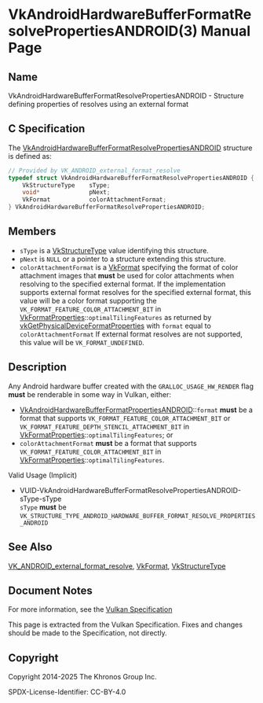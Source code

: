 # VkAndroidHardwareBufferFormatResolvePropertiesANDROID(3) Manual Page

## Name

VkAndroidHardwareBufferFormatResolvePropertiesANDROID - Structure defining properties of resolves using an external format



## [](#_c_specification)C Specification

The [VkAndroidHardwareBufferFormatResolvePropertiesANDROID](https://registry.khronos.org/vulkan/specs/latest/man/html/VkAndroidHardwareBufferFormatResolvePropertiesANDROID.html) structure is defined as:

```c++
// Provided by VK_ANDROID_external_format_resolve
typedef struct VkAndroidHardwareBufferFormatResolvePropertiesANDROID {
    VkStructureType    sType;
    void*              pNext;
    VkFormat           colorAttachmentFormat;
} VkAndroidHardwareBufferFormatResolvePropertiesANDROID;
```

## [](#_members)Members

- `sType` is a [VkStructureType](https://registry.khronos.org/vulkan/specs/latest/man/html/VkStructureType.html) value identifying this structure.
- `pNext` is `NULL` or a pointer to a structure extending this structure.
- `colorAttachmentFormat` is a [VkFormat](https://registry.khronos.org/vulkan/specs/latest/man/html/VkFormat.html) specifying the format of color attachment images that **must** be used for color attachments when resolving to the specified external format. If the implementation supports external format resolves for the specified external format, this value will be a color format supporting the `VK_FORMAT_FEATURE_COLOR_ATTACHMENT_BIT` in [VkFormatProperties](https://registry.khronos.org/vulkan/specs/latest/man/html/VkFormatProperties.html)::`optimalTilingFeatures` as returned by [vkGetPhysicalDeviceFormatProperties](https://registry.khronos.org/vulkan/specs/latest/man/html/vkGetPhysicalDeviceFormatProperties.html) with `format` equal to `colorAttachmentFormat` If external format resolves are not supported, this value will be `VK_FORMAT_UNDEFINED`.

## [](#_description)Description

Any Android hardware buffer created with the `GRALLOC_USAGE_HW_RENDER` flag **must** be renderable in some way in Vulkan, either:

- [VkAndroidHardwareBufferFormatPropertiesANDROID](https://registry.khronos.org/vulkan/specs/latest/man/html/VkAndroidHardwareBufferFormatPropertiesANDROID.html)::`format` **must** be a format that supports `VK_FORMAT_FEATURE_COLOR_ATTACHMENT_BIT` or `VK_FORMAT_FEATURE_DEPTH_STENCIL_ATTACHMENT_BIT` in [VkFormatProperties](https://registry.khronos.org/vulkan/specs/latest/man/html/VkFormatProperties.html)::`optimalTilingFeatures`; or
- `colorAttachmentFormat` **must** be a format that supports `VK_FORMAT_FEATURE_COLOR_ATTACHMENT_BIT` in [VkFormatProperties](https://registry.khronos.org/vulkan/specs/latest/man/html/VkFormatProperties.html)::`optimalTilingFeatures`.

Valid Usage (Implicit)

- [](#VUID-VkAndroidHardwareBufferFormatResolvePropertiesANDROID-sType-sType)VUID-VkAndroidHardwareBufferFormatResolvePropertiesANDROID-sType-sType  
  `sType` **must** be `VK_STRUCTURE_TYPE_ANDROID_HARDWARE_BUFFER_FORMAT_RESOLVE_PROPERTIES_ANDROID`

## [](#_see_also)See Also

[VK\_ANDROID\_external\_format\_resolve](https://registry.khronos.org/vulkan/specs/latest/man/html/VK_ANDROID_external_format_resolve.html), [VkFormat](https://registry.khronos.org/vulkan/specs/latest/man/html/VkFormat.html), [VkStructureType](https://registry.khronos.org/vulkan/specs/latest/man/html/VkStructureType.html)

## [](#_document_notes)Document Notes

For more information, see the [Vulkan Specification](https://registry.khronos.org/vulkan/specs/latest/html/vkspec.html#VkAndroidHardwareBufferFormatResolvePropertiesANDROID)

This page is extracted from the Vulkan Specification. Fixes and changes should be made to the Specification, not directly.

## [](#_copyright)Copyright

Copyright 2014-2025 The Khronos Group Inc.

SPDX-License-Identifier: CC-BY-4.0